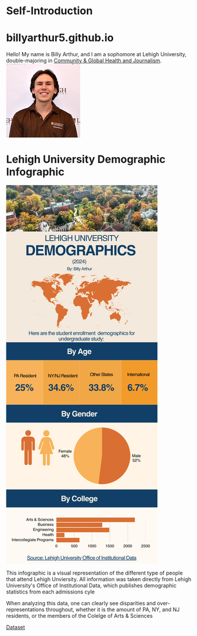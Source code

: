 # Self-Introduction

# billyarthur5.github.io
Hello! My name is Billy Arthur, and I am a sophomore at Lehigh University, double-majoring in [Community & Global Health and Journalism](https://www.linkedin.com/in/william-arthur1/).
![profileimage](https://github.com/billyarthur5/billyarthur5.github.io/blob/main/Image.jpeg?raw=true)
# Lehigh University Demographic Infographic
![infographicimage](https://github.com/billyarthur5/billyarthur5.github.io/blob/main/Lehigh%20University.png?raw=true)

This infographic is a visual representation of the different type of people that attend Lehigh Unviersity. All information was taken directly from Lehigh University's Office of Institutional Data, which publishes demographic statistics from each admissions cyle

When analyzing this data, one can clearly see  disparities and over-representations throughout, whether it is the amount of PA, NY, and NJ residents, or the members of the Colelge of Arts & Sciences

[Dataset](https://data.lehigh.edu/sites/data.lehigh.edu/files/LUprofile_2024.pdf)
